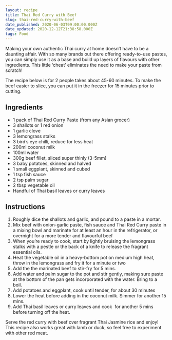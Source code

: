 ```yaml
---
layout: recipe
title: Thai Red Curry with Beef
slug: thai-red-curry-with-beef
date_published: 2020-06-03T09:00:00.000Z
date_updated: 2020-12-12T21:38:58.000Z
tags: Food
---
```


Making your own authentic Thai curry at home doesn’t have to be a daunting affair. With so many brands out there offering ready-to-use pastes, you can simply use it as a base and build up layers of flavours with other ingredients. This little ‘cheat’ eliminates the need to make your paste from scratch!

The recipe below is for 2 people takes about 45-60 minutes. To make the beef easier to slice, you can put it in the freezer for 15 minutes prior to cutting.

## Ingredients

- 1 pack of Thai Red Curry Paste (from any Asian grocer)
- 3 shallots or 1 red onion
- 1 garlic clove
- 3 lemongrass stalks
- 3 bird’s eye chilli, reduce for less heat
- 200ml coconut milk
- 100ml water
- 300g beef fillet, sliced super thinly (3-5mm)
- 3 baby potatoes, skinned and halved
- 1 small eggplant, skinned and cubed
- 1 tsp fish sauce
- 2 tsp palm sugar
- 2 tbsp vegetable oil
- Handful of Thai basil leaves or curry leaves

## Instructions

1. Roughly dice the shallots and garlic, and pound to a paste in a mortar.
2. Mix beef with onion-garlic paste, fish sauce and Thai Red Curry paste in a mixing bowl and marinate for at least an hour in the refrigerator, or overnight for a more tender and flavourful beef
3. When you’re ready to cook, start by lightly bruising the lemongrass stalks with a pestle or the back of a knife to release the fragrant essential oils.
4. Heat the vegetable oil in a heavy-bottom pot on medium high heat, throw in the lemongrass and fry it for a minute or two
5. Add the the marinated beef to stir-fry for 5 mins.
6. Add water and palm sugar to the pot and stir gently, making sure paste at the bottom of the pan gets incorporated with the water. Bring to a boil.
7. Add potatoes and eggplant, cook until tender, for about 30 minutes
8. Lower the heat before adding in the coconut milk. Simmer for another 15 mins.
9. Add Thai basil leaves or curry leaves and cook  for another 5 mins before turning off the heat.

Serve the red curry with beef over fragrant Thai Jasmine rice and enjoy! This recipe also works great with lamb or duck, so feel free to experiment with other red meat.
